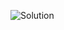 
![Solution](https://github.com/AhmedAtia1507/Learn_in_Depth_Embedded_Systems_Diploma/assets/104103615/b8e16fab-1294-412d-a1ab-64190795bb74)
